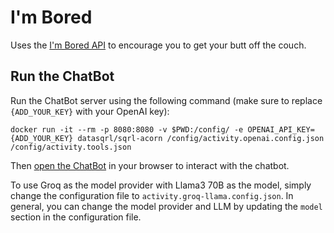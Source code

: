 # I'm Bored

Uses the [I'm Bored API](https://bored-api.appbrewery.com/) to encourage you to get your butt off the couch.

## Run the ChatBot

Run the ChatBot server using the following command (make sure to replace `{ADD_YOUR_KEY}` with your OpenAI key):
```
docker run -it --rm -p 8080:8080 -v $PWD:/config/ -e OPENAI_API_KEY={ADD_YOUR_KEY} datasqrl/sqrl-acorn /config/activity.openai.config.json /config/activity.tools.json
```

Then [open the ChatBot](http://localhost:8080/?login=false) in your browser to interact with the chatbot.

To use Groq as the model provider with Llama3 70B as the model, simply change the configuration file to `activity.groq-llama.config.json`.
In general, you can change the model provider and LLM by updating the `model` section in the configuration file.